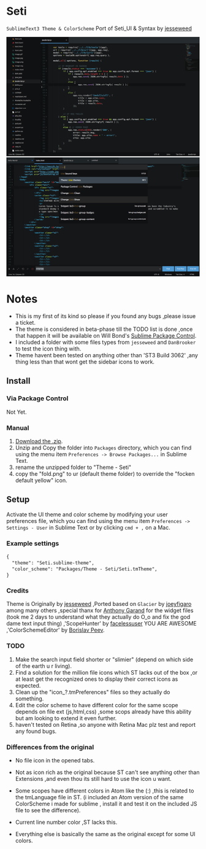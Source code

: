 # Seti

`SublimeText3 Theme & ColorScheme` Port of Seti_UI & Syntax by [jesseweed](https://github.com/jesseweed/seti-ui)

![Seti Screenshot](screenshot-1.jpg)
![Seti Screenshot](screenshot-2.jpg)


# Notes
- This is my first of its kind so please if you found any bugs ,please issue a ticket.
- The theme is considered in beta-phase till the TODO list is done ,once that happen it will be available on Will Bond's [Sublime Package Control](https://sublime.wbond.net).
- I included a folder with some files types from `jesseweed` and `DanBrooker` to test the icon thing with.
- Theme havent been tested on anything other than 'ST3 Build 3062' ,any thing less than that wont get the sidebar icons to work.


## Install

### Via Package Control

Not Yet.

### Manual

1. [Download the .zip](https://github.com/ctf0/Seti_ST3/archive/master.zip).
2. Unzip and Copy the folder into `Packages` directory, which you can find using the menu item `Preferences -> Browse Packages...` in Sublime Text.
3. rename the unzipped folder to "Theme - Seti"
4. copy the "fold.png" to ur (default theme folder) to override the "focken default yellow" icon.

## Setup

Activate the UI theme and color scheme by modifying your user preferences file, which you can find using the menu item `Preferences -> Settings - User` in Sublime Text or by clicking `cmd + ,` on a Mac.

### Example settings
```
{
  "theme": "Seti.sublime-theme",
  "color_scheme": "Packages/Theme - Seti/Seti.tmTheme",
}
```

### Credits

Theme is Originally by [jesseweed](https://github.com/jesseweed/seti-ui) ,Ported based on `Glacier` by [joeyfigaro](https://github.com/joeyfigaro/glacier-theme) among many others ,special thanx for [Anthony Garand](https://github.com/garand) for the widget files (took me 2 days to understand what they actually do O_o and fix the god dame text input thing) ,'ScopeHunter' by [facelessuser](https://github.com/facelessuser) YOU ARE AWESOME ,'ColorSchemeEditor' by [Borislav Peev](https://github.com/bobef).


### TODO

1. Make the search input field shorter or "slimier" (depend on which side of the earth u r living).
2. Find a solution for the million file icons which ST lacks out of the box ,or at least get the recognized ones to display their correct icons as expected.
3. Clean up the "icon_?.tmPreferences" files so they actually do something.
4. Edit the color scheme to have different color for the same scope depends on file ext (js,html,css) ,some scops already have this ability but am looking to extend it even further.
5. haven't tested on Retina ,so anyone with Retina Mac plz test and report any found bugs.


### Differences from the original

- No file icon in the opened tabs.

- Not as icon rich as the original because ST can't see anything other than Extensions ,and even thou its still hard to use the icon u want.

- Some scopes have different colors in Atom like the (:) ,this is related to the tmLanguage file in ST. (i included an Atom version of the same ColorScheme i made for sublime , install it and test it on the included JS file to see the difference).

- Current line number color ,ST lacks this.

- Everything else is basically the same as the original except for some UI colors.
